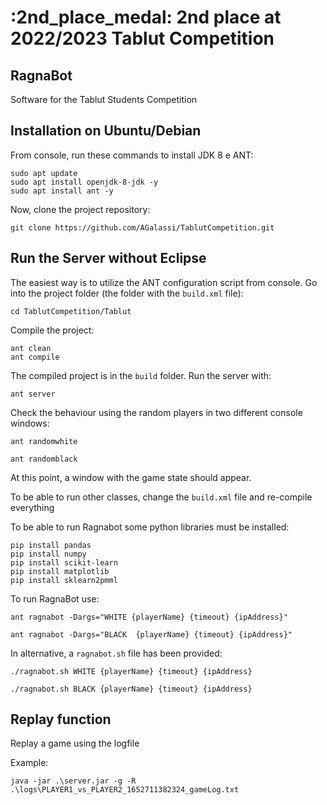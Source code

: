 <h1>:2nd_place_medal: 2nd place at 2022/2023 Tablut Competition</h2>

<h2> RagnaBot </h2>
Software for the Tablut Students Competition

## Installation on Ubuntu/Debian 

From console, run these commands to install JDK 8 e ANT:

```
sudo apt update
sudo apt install openjdk-8-jdk -y
sudo apt install ant -y
```

Now, clone the project repository:

```
git clone https://github.com/AGalassi/TablutCompetition.git
```

## Run the Server without Eclipse

The easiest way is to utilize the ANT configuration script from console.
Go into the project folder (the folder with the `build.xml` file):
```
cd TablutCompetition/Tablut
```

Compile the project:

```
ant clean
ant compile
```

The compiled project is in  the `build` folder.
Run the server with:

```
ant server
```

Check the behaviour using the random players in two different console windows:

```
ant randomwhite

ant randomblack
```

At this point, a window with the game state should appear.

To be able to run other classes, change the `build.xml` file and re-compile everything

To be able to run Ragnabot some python libraries must be installed:

```
pip install pandas
pip install numpy
pip install scikit-learn
pip install matplotlib
pip install sklearn2pmml
```

To run RagnaBot use:

```
ant ragnabot -Dargs="WHITE {playerName} {timeout} {ipAddress}"

ant ragnabot -Dargs="BLACK  {playerName} {timeout} {ipAddress}"
```

In alternative, a `ragnabot.sh` file has been provided:

```
./ragnabot.sh WHITE {playerName} {timeout} {ipAddress}

./ragnabot.sh BLACK {playerName} {timeout} {ipAddress}
```


## Replay function

Replay a game using the logfile

Example:

```
java -jar .\server.jar -g -R .\logs\PLAYER1_vs_PLAYER2_1652711382324_gameLog.txt
```

